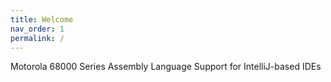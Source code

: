 ```yaml
---
title: Welcome
nav_order: 1
permalink: /
---
```

                 
Motorola 68000 Series Assembly Language Support for IntelliJ-based IDEs